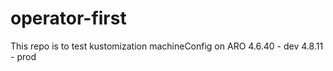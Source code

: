 # operator-first
This repo is to test kustomization machineConfig on ARO
 4.6.40 - dev
 4.8.11 - prod
